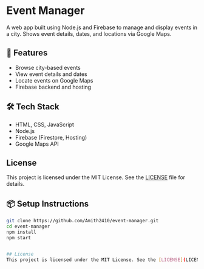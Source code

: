 # Event Manager

A web app built using Node.js and Firebase to manage and display events in a city. Shows event details, dates, and locations via Google Maps.

## 🚀 Features
- Browse city-based events
- View event details and dates
- Locate events on Google Maps
- Firebase backend and hosting

## 🛠 Tech Stack
- HTML, CSS, JavaScript
- Node.js
- Firebase (Firestore, Hosting)
- Google Maps API

## License
This project is licensed under the MIT License. See the [LICENSE](LICENSE) file for details.


## 📦 Setup Instructions
```bash
git clone https://github.com/Amith2410/event-manager.git
cd event-manager
npm install
npm start


## License
This project is licensed under the MIT License. See the [LICENSE](LICENSE) file for details.
